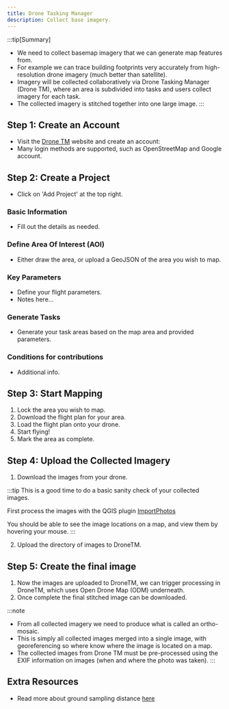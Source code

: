 ```yaml
---
title: Drone Tasking Manager
description: Collect base imagery.
---
```


:::tip[Summary]
- We need to collect basemap imagery that we can generate map features from.
- For example we can trace building footprints very accurately from
  high-resolution drone imagery (much better than satellite).
- Imagery will be collected collaboratively via Drone Tasking Manager
  (Drone TM), where an area is subdivided into tasks and users collect imagery 
  for each task.
- The collected imagery is stitched together into one large image.
:::

## Step 1: Create an Account

- Visit the [Drone TM](https://dronetm.org) website and create an account:
- Many login methods are supported, such as OpenStreetMap and Google account.

## Step 2: Create a Project

- Click on 'Add Project' at the top right.

### Basic Information

- Fill out the details as needed.

### Define Area Of Interest (AOI)

- Either draw the area, or upload a GeoJSON of the area you
  wish to map.

### Key Parameters

- Define your flight parameters.
- Notes here...

### Generate Tasks

- Generate your task areas based on the map area
  and provided parameters.

### Conditions for contributions

- Additional info.

## Step 3: Start Mapping

1. Lock the area you wish to map.
2. Download the flight plan for your area.
3. Load the flight plan onto your drone.
4. Start flying!
5. Mark the area as complete.

## Step 4: Upload the Collected Imagery

1. Download the images from your drone.

:::tip
This is a good time to do a basic sanity check of your collected
images.

First process the images with the QGIS plugin
[ImportPhotos](https://plugins.qgis.org/plugins/ImportPhotos)

You should be able to see the image locations on a map,
and view them by hovering your mouse.
:::

2. Upload the directory of images to DroneTM.

## Step 5: Create the final image

1. Now the images are uploaded to DroneTM, we can trigger
   processing in DroneTM, which uses Open Drone Map (ODM) underneath.
2. Once complete the final stitched image can be downloaded.

:::note
- From all collected imagery we need to produce what is called an ortho-mosaic.
- This is simply all collected images merged into a single image, with
  georeferencing so where know where the image is located on a map.
- The collected images from Drone TM must be pre-processed using the EXIF
  information on images (when and where the photo was taken).
:::

## Extra Resources

- Read more about ground sampling distance
[here](https://wingtra.com/ground-sample-distance/)
